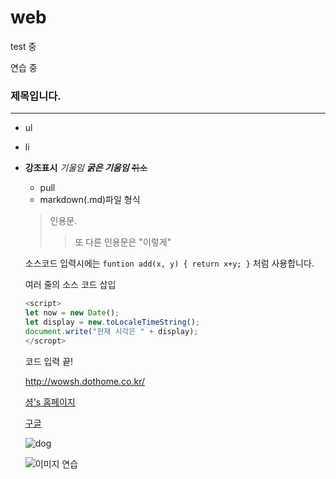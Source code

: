 # web
test 중

연습 중

### 제목입니다.
---

* ul

- li 

- __강조표시__ _기울임_ ___굵은 기움임___ ~~취소~~

  + pull
  
  - markdown(.md)파일 형식
  
  > 인용문.
  >> 또 다른 인용문은 "이렇게"
  
  소스코드 입력시에는 `funtion add(x, y) { return x+y; }` 처럼 사용합니다.
  
  여러 줄의 소스 코드 삽입
  
   ``` javascript
   <script>
   let now = new Date();
   let display = new.toLocaleTimeString();
   document.write("현재 시각은 " + display);
   </scropt>
   ```
   
   코드 입력 끝!
   
   <http://wowsh.dothome.co.kr/>
   
   [셩's 홈페이지](http://wowsh.dothome.co.kr/)
   
   [구글](https://google.com, "검색")
   
   ![dog](./img/kevin-tosh-4zGy_ZkD-iA-unsplash.jpg)
   
   ![이미지 연습](http://wowsh.dothome.co.kr/img/d.jpg)
